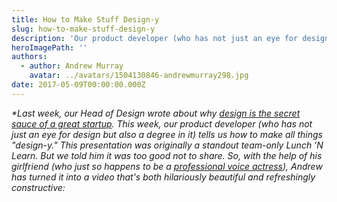 ```yaml
---
title: How to Make Stuff Design-y
slug: how-to-make-stuff-design-y
description: 'Our product developer (who has not just an eye for design but also a degree in it) tells us how to make all things "design-y." '
heroImagePath: ''
authors:
  - author: Andrew Murray
    avatar: ../avatars/1504130846-andrewmurray298.jpg
date: 2017-05-09T00:00:00.000Z
---
```


_\*Last week, our Head of Design wrote about why [design is the secret sauce of a great startup](https://www.astronomer.io/blog/every-great-startups-secret-sauce-design). This week, our product developer (who has not just an eye for design but also a degree in it) tells us how to make all things "design-y." This presentation was originally a standout team-only Lunch 'N Learn. But we told him it was too good not to share. So, with the help of his girlfriend (who just so happens to be a [professional voice actress](https://www.ilovevoiceover.pro/)), Andrew has turned it into a video that's both hilariously beautiful and refreshingly constructive:_

